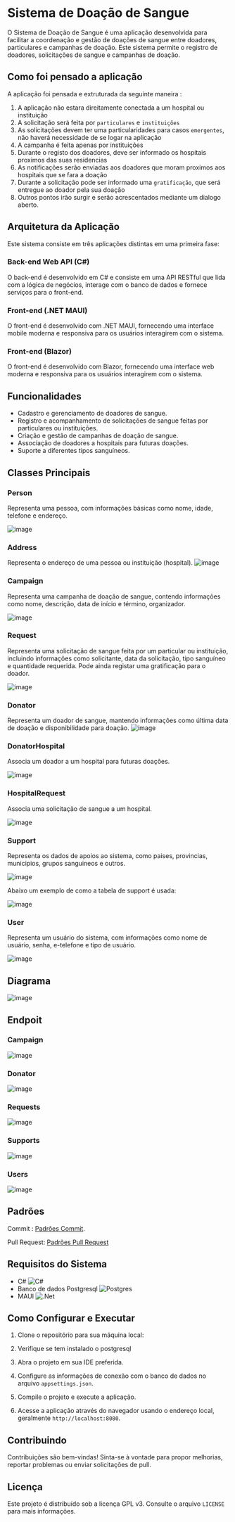 # Sistema de Doação de Sangue

O Sistema de Doação de Sangue é uma aplicação desenvolvida para facilitar a coordenação e gestão de doações de sangue entre doadores, particulares e campanhas de doação. Este sistema permite o registro de doadores, solicitações de sangue e campanhas de doação.

## Como foi pensado a aplicação
A aplicação foi pensada e extruturada da seguinte maneira :

1. A aplicação não estara direitamente conectada a um hospital ou instituição
2. A solicitação será feita por `particulares` e `instituições`
3. As solicitações devem ter uma particularidades para casos `emergentes`, não haverá necessidade de se logar na aplicação
4. A campanha é feita apenas por instituições
5. Durante o registo dos doadores, deve ser informado os hospitais proximos das suas residencias
6. As notificações serão enviadas aos doadores que moram proximos aos hospitais que se fara a doação
7. Durante a solicitação pode ser informado uma `gratificação`, que será entregue ao doador pela sua doação
8. Outros pontos irão surgir e serão acrescentados mediante um dialogo aberto.

## Arquitetura da Aplicação

Este sistema consiste em três aplicações distintas em uma primeira fase:

### Back-end Web API (C#)

O back-end é desenvolvido em C# e consiste em uma API RESTful que lida com a lógica de negócios, interage com o banco de dados e fornece serviços para o front-end.

### Front-end (.NET MAUI)

O front-end é desenvolvido com .NET MAUI, fornecendo uma interface mobile moderna e responsiva para os usuários interagirem com o sistema.

### Front-end (Blazor)

O front-end é desenvolvido com Blazor, fornecendo uma interface web moderna e responsiva para os usuários interagirem com o sistema.

## Funcionalidades

- Cadastro e gerenciamento de doadores de sangue.
- Registro e acompanhamento de solicitações de sangue feitas por particulares ou instituições.
- Criação e gestão de campanhas de doação de sangue.
- Associação de doadores a hospitais para futuras doações.
- Suporte a diferentes tipos sanguíneos.

## Classes Principais

### Person

Representa uma pessoa, com informações básicas como nome, idade, telefone e endereço.

![image](https://github.com/manuel-joao2023/sistema-doacao-sangue/assets/134264511/5f592985-53d2-4bbf-996f-69545fef9561)

### Address

Representa o endereço de uma pessoa ou instituição (hospital).
![image](https://github.com/manuel-joao2023/sistema-doacao-sangue/assets/134264511/8d62c192-89b8-4b86-985a-7a173fcf6043)

### Campaign

Representa uma campanha de doação de sangue, contendo informações como nome, descrição, data de início e término, organizador.

![image](https://github.com/manuel-joao2023/sistema-doacao-sangue/assets/134264511/160427fc-9d93-41a7-9ed4-ac46a3c789dc)

### Request

Representa uma solicitação de sangue feita por um particular ou instituição, incluindo informações como solicitante, data da solicitação, tipo sanguíneo e quantidade requerida. Pode ainda registar uma gratificação para o doador.

![image](https://github.com/manuel-joao2023/sistema-doacao-sangue/assets/134264511/52ee7f63-3500-4f2b-a930-5c1fad422334)


### Donator

Representa um doador de sangue, mantendo informações como última data de doação e disponibilidade para doação.
![image](https://github.com/manuel-joao2023/sistema-doacao-sangue/assets/134264511/b753a105-fe48-4544-b2b0-12a2fc829b00)


### DonatorHospital

Associa um doador a um hospital para futuras doações.

![image](https://github.com/manuel-joao2023/sistema-doacao-sangue/assets/134264511/6f5d3e44-8746-410f-b678-5119ea1127e0)


### HospitalRequest

Associa uma solicitação de sangue a um hospital.

![image](https://github.com/manuel-joao2023/sistema-doacao-sangue/assets/134264511/64e2bbea-4ff2-48c2-a927-43df0efd9ec2)


### Support

Representa os dados de apoios ao sistema, como paises, provincias, municipios, grupos sanguineos e outros.

![image](https://github.com/manuel-joao2023/sistema-doacao-sangue/assets/134264511/b50112e3-e91b-479a-b9c0-128fa4392b45)

Abaixo um exemplo de como a tabela de support é usada:

![image](https://github.com/manuel-joao2023/sistema-doacao-sangue/assets/134264511/4c27b60c-acd9-44ba-9a26-103c35652ef9)

### User

Representa um usuário do sistema, com informações como nome de usuário, senha, e-telefone e tipo de usuário.

![image](https://github.com/manuel-joao2023/sistema-doacao-sangue/assets/134264511/48cbb9a9-dbde-430b-87ad-c6937a0836dd)

## Diagrama

![image](https://github.com/manuel-joao2023/sistema-doacao-sangue/assets/134264511/ac9ff34e-d6c0-406e-8e83-238a3c99e914)

## Endpoit

### Campaign
![image](https://github.com/manuel-joao2023/sistema-doacao-sangue/assets/134264511/b45384e6-d07e-4573-988f-e56e2d683cef)

### Donator
![image](https://github.com/manuel-joao2023/sistema-doacao-sangue/assets/134264511/b7a8c6bd-f1db-4b7b-8422-21c74d0f7f88)

### Requests
![image](https://github.com/manuel-joao2023/sistema-doacao-sangue/assets/134264511/2fa7a5ad-25c3-4a32-afcc-5ac82a156ecb)

### Supports
![image](https://github.com/manuel-joao2023/sistema-doacao-sangue/assets/134264511/19d832ad-4cee-4a6b-9e55-8a164d0181b9)

### Users
![image](https://github.com/manuel-joao2023/sistema-doacao-sangue/assets/134264511/6c559a53-e96a-415e-a643-1b85abf21945)

## Padrões
Commit : [Padrões Commit](https://github.com/manuel-joao2023/sistema-doacao-sangue/blob/main/.github/Padr%C3%B5esCommit.md).

Pull Request: [Padrões Pull Request](https://github.com/manuel-joao2023/sistema-doacao-sangue/blob/main/.github/Padr%C3%B5esPullRequest.md)

## Requisitos do Sistema

- C#  ![C#](https://img.shields.io/badge/c%23-%23239120.svg?style=for-the-badge&logo=csharp&logoColor=white)
- Banco de dados Postgresql ![Postgres](https://img.shields.io/badge/postgres-%23316192.svg?style=for-the-badge&logo=postgresql&logoColor=white)
- MAUI ![.Net](https://img.shields.io/badge/.NET-5C2D91?style=for-the-badge&logo=.net&logoColor=white)

## Como Configurar e Executar

1. Clone o repositório para sua máquina local:
  
2. Verifique se tem instalado o postgresql

3. Abra o projeto em sua IDE preferida.

4. Configure as informações de conexão com o banco de dados no arquivo `appsettings.json`.

5. Compile o projeto e execute a aplicação.

6. Acesse a aplicação através do navegador usando o endereço local, geralmente `http://localhost:8080`.

## Contribuindo

Contribuições são bem-vindas! Sinta-se à vontade para propor melhorias, reportar problemas ou enviar solicitações de pull.

## Licença

Este projeto é distribuído sob a licença GPL v3. Consulte o arquivo `LICENSE` para mais informações.
